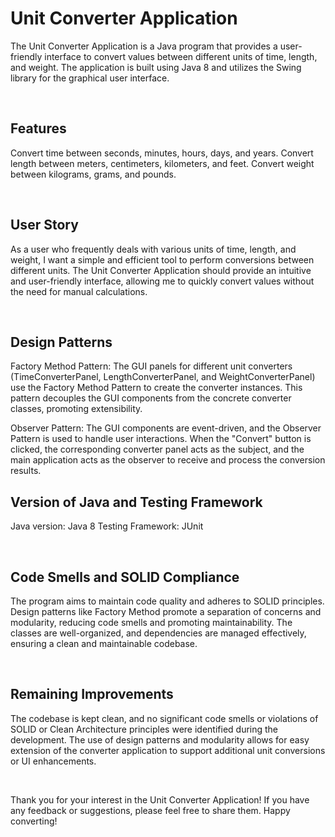 # Unit Converter Application
The Unit Converter Application is a Java program that provides a user-friendly interface to convert values between different units of time, length, and weight. The application is built using Java 8 and utilizes the Swing library for the graphical user interface.

</br> 

## Features
Convert time between seconds, minutes, hours, days, and years.
Convert length between meters, centimeters, kilometers, and feet.
Convert weight between kilograms, grams, and pounds.

</br>

## User Story
As a user who frequently deals with various units of time, length, and weight, I want a simple and efficient tool to perform conversions between different units. The Unit Converter Application should provide an intuitive and user-friendly interface, allowing me to quickly convert values without the need for manual calculations.

</br> 

## Design Patterns
Factory Method Pattern: The GUI panels for different unit converters (TimeConverterPanel, LengthConverterPanel, and WeightConverterPanel) use the Factory Method Pattern to create the converter instances. This pattern decouples the GUI components from the concrete converter classes, promoting extensibility.

Observer Pattern: The GUI components are event-driven, and the Observer Pattern is used to handle user interactions. When the "Convert" button is clicked, the corresponding converter panel acts as the subject, and the main application acts as the observer to receive and process the conversion results.
</br> 

## Version of Java and Testing Framework
Java version: Java 8
Testing Framework: JUnit

</br> 

## Code Smells and SOLID Compliance
The program aims to maintain code quality and adheres to SOLID principles. Design patterns like Factory Method promote a separation of concerns and modularity, reducing code smells and promoting maintainability. The classes are well-organized, and dependencies are managed effectively, ensuring a clean and maintainable codebase.

</br> 

## Remaining Improvements
The codebase is kept clean, and no significant code smells or violations of SOLID or Clean Architecture principles were identified during the development. The use of design patterns and modularity allows for easy extension of the converter application to support additional unit conversions or UI enhancements.

</br> 

Thank you for your interest in the Unit Converter Application! If you have any feedback or suggestions, please feel free to share them. Happy converting!
